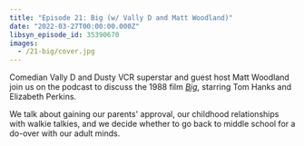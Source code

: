 ```yaml
---
title: "Episode 21: Big (w/ Vally D and Matt Woodland)"
date: "2022-03-27T00:00:00.000Z"
libsyn_episode_id: 35390670
images:
  - /21-big/cover.jpg
---
```


Comedian Vally D and Dusty VCR superstar and guest host Matt Woodland join us on the podcast to discuss the 1988 film [_Big_](https://www.imdb.com/title/tt0094737/), starring Tom Hanks and Elizabeth Perkins.

We talk about gaining our parents' approval, our childhood relationships with walkie talkies, and we decide whether to go back to middle school for a do-over with our adult minds.
